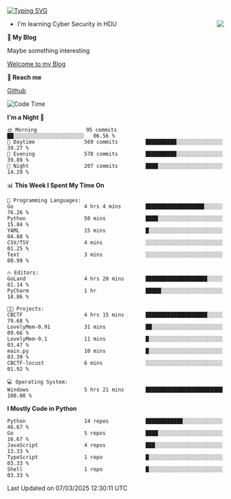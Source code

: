 [![Typing SVG](https://readme-typing-svg.herokuapp.com?font=Fira+Code&pause=1000&random=false&width=450&height=60&lines=Hello+%F0%9F%91%8B%F0%9F%8F%BB;I'm+JBNRZ)](https://git.io/typing-svg)

<a href="#">
  <img align="right" src="https://github-readme-stats.vercel.app/api?username=JBNRZ&show_icons=true&bg_color=15,f2f7fd,E0EAFC" />
</a>

- I'm learning Cyber Security in HDU

 **🌱 My Blog**

Maybe something interesting

[Welcome to my Blog](https://jbnrz.com.cn/)

 **💬 Reach me** 

[Github](https://github.com/JBNRZ)


<!--START_SECTION:waka-->
![Code Time](http://img.shields.io/badge/Code%20Time-1%2C009%20hrs%2011%20mins-blue)

**I'm a Night 🦉** 

```text
🌞 Morning                95 commits          ██░░░░░░░░░░░░░░░░░░░░░░░   06.56 % 
🌆 Daytime                569 commits         ██████████░░░░░░░░░░░░░░░   39.27 % 
🌃 Evening                578 commits         ██████████░░░░░░░░░░░░░░░   39.89 % 
🌙 Night                  207 commits         ████░░░░░░░░░░░░░░░░░░░░░   14.29 % 
```


📊 **This Week I Spent My Time On** 

```text
💬 Programming Languages: 
Go                       4 hrs 4 mins        ███████████████████░░░░░░   76.26 % 
Python                   50 mins             ████░░░░░░░░░░░░░░░░░░░░░   15.84 % 
YAML                     15 mins             █░░░░░░░░░░░░░░░░░░░░░░░░   04.88 % 
CSV/TSV                  4 mins              ░░░░░░░░░░░░░░░░░░░░░░░░░   01.25 % 
Text                     3 mins              ░░░░░░░░░░░░░░░░░░░░░░░░░   00.99 % 

🔥 Editors: 
GoLand                   4 hrs 20 mins       ████████████████████░░░░░   81.14 % 
PyCharm                  1 hr                █████░░░░░░░░░░░░░░░░░░░░   18.86 % 

🐱‍💻 Projects: 
CBCTF                    4 hrs 15 mins       ████████████████████░░░░░   79.68 % 
LovelyMem-0.91           31 mins             ██░░░░░░░░░░░░░░░░░░░░░░░   09.66 % 
LovelyMem-9.1            11 mins             █░░░░░░░░░░░░░░░░░░░░░░░░   03.47 % 
main.py                  10 mins             █░░░░░░░░░░░░░░░░░░░░░░░░   03.39 % 
CBCTF-locust             6 mins              ░░░░░░░░░░░░░░░░░░░░░░░░░   01.92 % 

💻 Operating System: 
Windows                  5 hrs 21 mins       █████████████████████████   100.00 % 
```

**I Mostly Code in Python** 

```text
Python                   14 repos            ████████████░░░░░░░░░░░░░   46.67 % 
Go                       5 repos             ████░░░░░░░░░░░░░░░░░░░░░   16.67 % 
JavaScript               4 repos             ███░░░░░░░░░░░░░░░░░░░░░░   13.33 % 
TypeScript               1 repo              █░░░░░░░░░░░░░░░░░░░░░░░░   03.33 % 
Shell                    1 repo              █░░░░░░░░░░░░░░░░░░░░░░░░   03.33 % 
```




 Last Updated on 07/03/2025 12:30:11 UTC
<!--END_SECTION:waka-->
